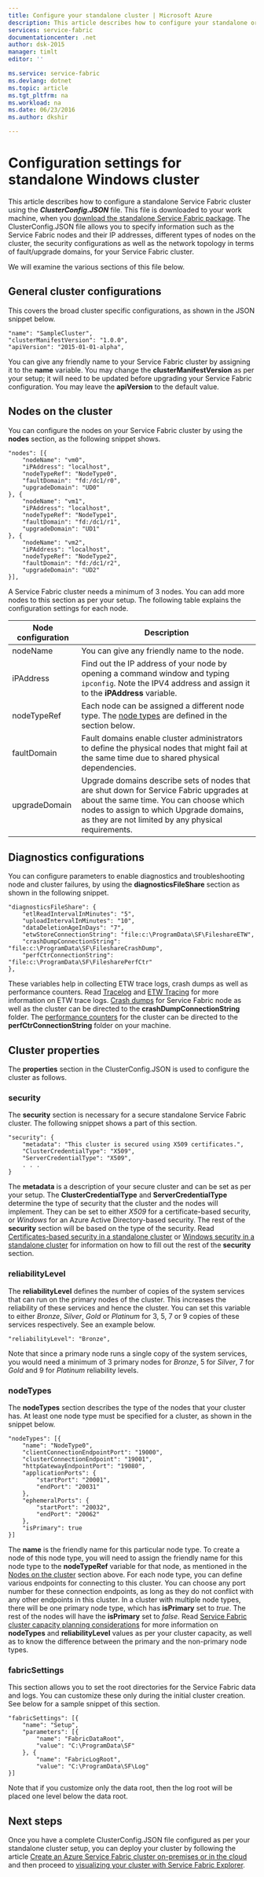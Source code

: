 ```yaml
---
title: Configure your standalone cluster | Microsoft Azure
description: This article describes how to configure your standalone or private Service Fabric cluster.
services: service-fabric
documentationcenter: .net
author: dsk-2015
manager: timlt
editor: ''

ms.service: service-fabric
ms.devlang: dotnet
ms.topic: article
ms.tgt_pltfrm: na
ms.workload: na
ms.date: 06/23/2016
ms.author: dkshir

---
```

# Configuration settings for standalone Windows cluster
This article describes how to configure a standalone Service Fabric cluster using the ***ClusterConfig.JSON*** file. This file is downloaded to your work machine, when you [download the standalone Service Fabric package](service-fabric-cluster-creation-for-windows-server.md#downloadpackage). The ClusterConfig.JSON file allows you to specify information such as the Service Fabric nodes and their IP addresses, different types of nodes on the cluster, the security configurations as well as the network topology in terms of fault/upgrade domains, for your Service Fabric cluster. 

We will examine the various sections of this file below.

## General cluster configurations
This covers the broad cluster specific configurations, as shown in the JSON snippet below.

    "name": "SampleCluster",
    "clusterManifestVersion": "1.0.0",
    "apiVersion": "2015-01-01-alpha",

You can give any friendly name to your Service Fabric cluster by assigning it to the **name** variable. You may change the **clusterManifestVersion** as per your setup; it will need to be updated before upgrading your Service Fabric configuration. You may leave the **apiVersion** to the default value.

<a id="clusternodes"></a>

## Nodes on the cluster
You can configure the nodes on your Service Fabric cluster by using the **nodes** section, as the following snippet shows.

    "nodes": [{
        "nodeName": "vm0",
        "iPAddress": "localhost",
        "nodeTypeRef": "NodeType0",
        "faultDomain": "fd:/dc1/r0",
        "upgradeDomain": "UD0"
    }, {
        "nodeName": "vm1",
        "iPAddress": "localhost",
        "nodeTypeRef": "NodeType1",
        "faultDomain": "fd:/dc1/r1",
        "upgradeDomain": "UD1"
    }, {
        "nodeName": "vm2",
        "iPAddress": "localhost",
        "nodeTypeRef": "NodeType2",
        "faultDomain": "fd:/dc1/r2",
        "upgradeDomain": "UD2"
    }],

A Service Fabric cluster needs a minimum of 3 nodes. You can add more nodes to this section as per your setup. The following table explains the configuration settings for each node.

| **Node configuration** | **Description** |
| --- | --- |
| nodeName |You can give any friendly name to the node. |
| iPAddress |Find out the IP address of your node by opening a command window and typing `ipconfig`. Note the IPV4 address and assign it to the **iPAddress** variable. |
| nodeTypeRef |Each node can be assigned a different node type. The [node types](#nodetypes) are defined in the section below. |
| faultDomain |Fault domains enable cluster administrators to define the physical nodes that might fail at the same time due to shared physical dependencies. |
| upgradeDomain |Upgrade domains describe sets of nodes that are shut down for Service Fabric upgrades at about the same time. You can choose which nodes to assign to which Upgrade domains, as they are not limited by any physical requirements. |

## Diagnostics configurations
You can configure parameters to enable diagnostics and troubleshooting node and cluster failures, by using the **diagnosticsFileShare** section as shown in the following snippet. 

    "diagnosticsFileShare": {
        "etlReadIntervalInMinutes": "5",
        "uploadIntervalInMinutes": "10",
        "dataDeletionAgeInDays": "7",
        "etwStoreConnectionString": "file:c:\ProgramData\SF\FileshareETW",
        "crashDumpConnectionString": "file:c:\ProgramData\SF\FileshareCrashDump",
        "perfCtrConnectionString": "file:c:\ProgramData\SF\FilesharePerfCtr"
    },

These variables help in collecting ETW trace logs, crash dumps as well as performance counters. Read [Tracelog](https://msdn.microsoft.com/library/windows/hardware/ff552994.aspx) and [ETW Tracing](https://msdn.microsoft.com/library/ms751538.aspx) for more information on ETW trace logs. [Crash dumps](https://blogs.technet.microsoft.com/askperf/2008/01/08/understanding-crash-dump-files/) for Service Fabric node as well as the cluster can be directed to the **crashDumpConnectionString** folder. The [performance counters](https://msdn.microsoft.com/library/windows/desktop/aa373083.aspx) for the cluster can be directed to the **perfCtrConnectionString** folder on your machine.

## Cluster **properties**
The **properties** section in the ClusterConfig.JSON is used to configure the cluster as follows.

### **security**
The **security** section is necessary for a secure standalone Service Fabric cluster. The following snippet shows a part of this section.

    "security": {
        "metadata": "This cluster is secured using X509 certificates.",
        "ClusterCredentialType": "X509",
        "ServerCredentialType": "X509",
        . . .
    }

The **metadata** is a description of your secure cluster and can be set as per your setup. The **ClusterCredentialType** and **ServerCredentialType** determine the type of security that the cluster and the nodes will implement. They can be set to either *X509* for a certificate-based security, or *Windows* for an Azure Active Directory-based security. The rest of the **security** section will be based on the type of the security. Read [Certificates-based security in a standalone cluster](service-fabric-windows-cluster-x509-security.md) or [Windows security in a standalone cluster](service-fabric-windows-cluster-windows-security.md) for information on how to fill out the rest of the **security** section.

### **reliabilityLevel**
The **reliabilityLevel** defines the number of copies of the system services that can run on the primary nodes of the cluster. This increases the reliability of these services and hence the cluster. You can set this variable to either *Bronze*, *Silver*, *Gold* or *Platinum* for 3, 5, 7 or 9 copies of these services respectively. See an example below.

    "reliabilityLevel": "Bronze",

Note that since a primary node runs a single copy of the system services, you would need a minimum of 3 primary nodes for *Bronze*, 5 for *Silver*, 7 for *Gold* and 9 for *Platinum* reliability levels.

<a id="nodetypes"></a>

### **nodeTypes**
The **nodeTypes** section describes the type of the nodes that your cluster has. At least one node type must be specified for a cluster, as shown in the snippet below. 

    "nodeTypes": [{
        "name": "NodeType0",
        "clientConnectionEndpointPort": "19000",
        "clusterConnectionEndpoint": "19001",
        "httpGatewayEndpointPort": "19080",
        "applicationPorts": {
            "startPort": "20001",
            "endPort": "20031"
        },
        "ephemeralPorts": {
            "startPort": "20032",
            "endPort": "20062"
        },
        "isPrimary": true
    }]

The **name** is the friendly name for this particular node type. To create a node of this node type, you will need to assign the friendly name for this node type to the **nodeTypeRef** variable for that node, as mentioned in the [Nodes on the cluster](#clusternodes) section above. For each node type, you can define various endpoints for connecting to this cluster. You can choose any port number for these connection endpoints, as long as they do not conflict with any other endpoints in this cluster. In a cluster with multiple node types, there will be one primary node type, which has **isPrimary** set to *true*. The rest of the nodes will have the **isPrimary** set to *false*. Read [Service Fabric cluster capacity planning considerations](service-fabric-cluster-capacity.md) for more information on **nodeTypes** and **reliabilityLevel** values as per your cluster capacity, as well as to know the difference between the primary and the non-primary node types.

### **fabricSettings**
This section allows you to set the root directories for the Service Fabric data and logs. You can customize these only during the initial cluster creation. See below for a sample snippet of this section.

    "fabricSettings": [{
        "name": "Setup",
        "parameters": [{
            "name": "FabricDataRoot",
            "value": "C:\ProgramData\SF"
        }, {
            "name": "FabricLogRoot",
            "value": "C:\ProgramData\SF\Log"
    }]

Note that if you customize only the data root, then the log root will be placed one level below the data root.

## Next steps
Once you have a complete ClusterConfig.JSON file configured as per your standalone cluster setup, you can deploy your cluster by following the article [Create an Azure Service Fabric cluster on-premises or in the cloud](service-fabric-cluster-creation-for-windows-server.md) and then proceed to [visualizing your cluster with Service Fabric Explorer](service-fabric-visualizing-your-cluster.md).

